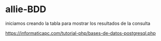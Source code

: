 # allie-BDD

iniciamos creando la tabla para mostrar los resultados de la consulta


https://informaticapc.com/tutorial-php/bases-de-datos-postgresql.php
